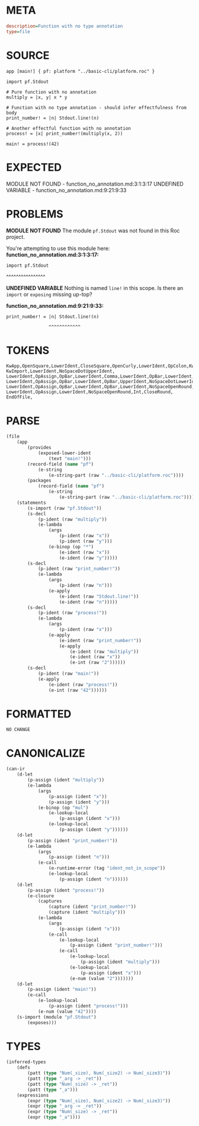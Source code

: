 # META
~~~ini
description=Function with no type annotation
type=file
~~~
# SOURCE
~~~roc
app [main!] { pf: platform "../basic-cli/platform.roc" }

import pf.Stdout

# Pure function with no annotation
multiply = |x, y| x * y

# Function with no type annotation - should infer effectfulness from body
print_number! = |n| Stdout.line!(n)

# Another effectful function with no annotation
process! = |x| print_number!(multiply(x, 2))

main! = process!(42)
~~~
# EXPECTED
MODULE NOT FOUND - function_no_annotation.md:3:1:3:17
UNDEFINED VARIABLE - function_no_annotation.md:9:21:9:33
# PROBLEMS
**MODULE NOT FOUND**
The module `pf.Stdout` was not found in this Roc project.

You're attempting to use this module here:
**function_no_annotation.md:3:1:3:17:**
```roc
import pf.Stdout
```
^^^^^^^^^^^^^^^^


**UNDEFINED VARIABLE**
Nothing is named `line!` in this scope.
Is there an `import` or `exposing` missing up-top?

**function_no_annotation.md:9:21:9:33:**
```roc
print_number! = |n| Stdout.line!(n)
```
                    ^^^^^^^^^^^^


# TOKENS
~~~zig
KwApp,OpenSquare,LowerIdent,CloseSquare,OpenCurly,LowerIdent,OpColon,KwPlatform,StringStart,StringPart,StringEnd,CloseCurly,
KwImport,LowerIdent,NoSpaceDotUpperIdent,
LowerIdent,OpAssign,OpBar,LowerIdent,Comma,LowerIdent,OpBar,LowerIdent,OpStar,LowerIdent,
LowerIdent,OpAssign,OpBar,LowerIdent,OpBar,UpperIdent,NoSpaceDotLowerIdent,NoSpaceOpenRound,LowerIdent,CloseRound,
LowerIdent,OpAssign,OpBar,LowerIdent,OpBar,LowerIdent,NoSpaceOpenRound,LowerIdent,NoSpaceOpenRound,LowerIdent,Comma,Int,CloseRound,CloseRound,
LowerIdent,OpAssign,LowerIdent,NoSpaceOpenRound,Int,CloseRound,
EndOfFile,
~~~
# PARSE
~~~clojure
(file
	(app
		(provides
			(exposed-lower-ident
				(text "main!")))
		(record-field (name "pf")
			(e-string
				(e-string-part (raw "../basic-cli/platform.roc"))))
		(packages
			(record-field (name "pf")
				(e-string
					(e-string-part (raw "../basic-cli/platform.roc"))))))
	(statements
		(s-import (raw "pf.Stdout"))
		(s-decl
			(p-ident (raw "multiply"))
			(e-lambda
				(args
					(p-ident (raw "x"))
					(p-ident (raw "y")))
				(e-binop (op "*")
					(e-ident (raw "x"))
					(e-ident (raw "y")))))
		(s-decl
			(p-ident (raw "print_number!"))
			(e-lambda
				(args
					(p-ident (raw "n")))
				(e-apply
					(e-ident (raw "Stdout.line!"))
					(e-ident (raw "n")))))
		(s-decl
			(p-ident (raw "process!"))
			(e-lambda
				(args
					(p-ident (raw "x")))
				(e-apply
					(e-ident (raw "print_number!"))
					(e-apply
						(e-ident (raw "multiply"))
						(e-ident (raw "x"))
						(e-int (raw "2"))))))
		(s-decl
			(p-ident (raw "main!"))
			(e-apply
				(e-ident (raw "process!"))
				(e-int (raw "42"))))))
~~~
# FORMATTED
~~~roc
NO CHANGE
~~~
# CANONICALIZE
~~~clojure
(can-ir
	(d-let
		(p-assign (ident "multiply"))
		(e-lambda
			(args
				(p-assign (ident "x"))
				(p-assign (ident "y")))
			(e-binop (op "mul")
				(e-lookup-local
					(p-assign (ident "x")))
				(e-lookup-local
					(p-assign (ident "y"))))))
	(d-let
		(p-assign (ident "print_number!"))
		(e-lambda
			(args
				(p-assign (ident "n")))
			(e-call
				(e-runtime-error (tag "ident_not_in_scope"))
				(e-lookup-local
					(p-assign (ident "n"))))))
	(d-let
		(p-assign (ident "process!"))
		(e-closure
			(captures
				(capture (ident "print_number!"))
				(capture (ident "multiply")))
			(e-lambda
				(args
					(p-assign (ident "x")))
				(e-call
					(e-lookup-local
						(p-assign (ident "print_number!")))
					(e-call
						(e-lookup-local
							(p-assign (ident "multiply")))
						(e-lookup-local
							(p-assign (ident "x")))
						(e-num (value "2")))))))
	(d-let
		(p-assign (ident "main!"))
		(e-call
			(e-lookup-local
				(p-assign (ident "process!")))
			(e-num (value "42"))))
	(s-import (module "pf.Stdout")
		(exposes)))
~~~
# TYPES
~~~clojure
(inferred-types
	(defs
		(patt (type "Num(_size), Num(_size2) -> Num(_size3)"))
		(patt (type "_arg -> _ret"))
		(patt (type "Num(_size) -> _ret"))
		(patt (type "_a")))
	(expressions
		(expr (type "Num(_size), Num(_size2) -> Num(_size3)"))
		(expr (type "_arg -> _ret"))
		(expr (type "Num(_size) -> _ret"))
		(expr (type "_a"))))
~~~

